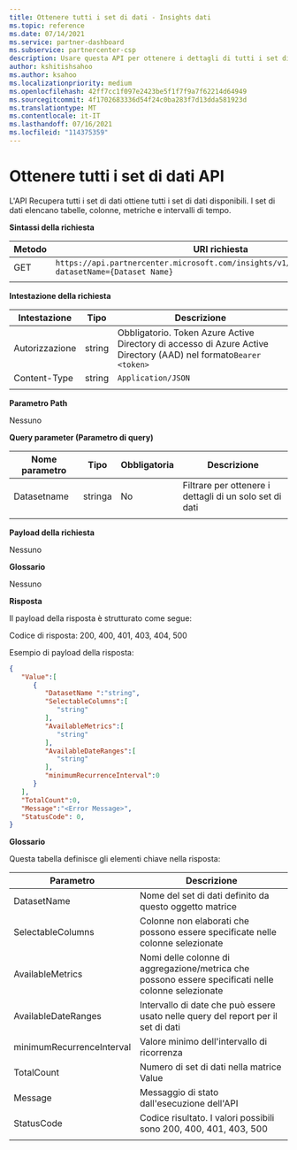 ```yaml
---
title: Ottenere tutti i set di dati - Insights dati
ms.topic: reference
ms.date: 07/14/2021
ms.service: partner-dashboard
ms.subservice: partnercenter-csp
description: Usare questa API per ottenere i dettagli di tutti i set di dati disponibili in Partner Center dettagliate.
author: kshitishsahoo
ms.author: ksahoo
ms.localizationpriority: medium
ms.openlocfilehash: 42ff7cc1f097e2423be5f1f7f9a7f62214d64949
ms.sourcegitcommit: 4f1702683336d54f24c0ba283f7d13dda581923d
ms.translationtype: MT
ms.contentlocale: it-IT
ms.lasthandoff: 07/16/2021
ms.locfileid: "114375359"
---
```

# <a name="get-all-datasets-api"></a>Ottenere tutti i set di dati API

L'API Recupera tutti i set di dati ottiene tutti i set di dati disponibili. I set di dati elencano tabelle, colonne, metriche e intervalli di tempo.

**Sintassi della richiesta**

|    Metodo    |    URI richiesta    |
|    ----    |    ----    |
|    GET    |    `https://api.partnercenter.microsoft.com/insights/v1/mpn/ScheduledDataset?datasetName={Dataset Name}`     |
|        |        |

**Intestazione della richiesta**

|    Intestazione    |    Tipo    |    Descrizione    |
|    ----    |    ----    |    ----    |
|    Autorizzazione    |    string    |    Obbligatorio. Token Azure Active Directory di accesso di Azure Active Directory (AAD) nel formato`Bearer <token>`    |
|    Content-Type    |    string    |    `Application/JSON`    |
|        |        |        |

**Parametro Path**

Nessuno

**Query parameter (Parametro di query)**

|    Nome parametro    |    Tipo    |    Obbligatoria    |    Descrizione    |
|    ----    |    ----    |    ----    |    ----    |
|    Datasetname    |    stringa    |    No    |    Filtrare per ottenere i dettagli di un solo set di dati    |
|        |        |        |        |

**Payload della richiesta**

Nessuno

**Glossario**

Nessuno

**Risposta**

Il payload della risposta è strutturato come segue:

Codice di risposta: 200, 400, 401, 403, 404, 500

Esempio di payload della risposta:

```json
{ 
   "Value":[ 
      { 
         "DatasetName ":"string", 
         "SelectableColumns":[ 
            "string" 
         ], 
         "AvailableMetrics":[ 
            "string" 
         ], 
         "AvailableDateRanges":[ 
            "string" 
         ], 
         "minimumRecurrenceInterval":0 
      } 
   ], 
   "TotalCount":0, 
   "Message":"<Error Message>", 
   "StatusCode": 0, 
} 
```

**Glossario**

Questa tabella definisce gli elementi chiave nella risposta:

|    Parametro    |    Descrizione    |
|    ----    |    ----    |
|    DatasetName     |    Nome del set di dati definito da questo oggetto matrice     |
|    SelectableColumns     |    Colonne non elaborati che possono essere specificate nelle colonne selezionate     |
|    AvailableMetrics     |    Nomi delle colonne di aggregazione/metrica che possono essere specificati nelle colonne selezionate     |
|    AvailableDateRanges     |    Intervallo di date che può essere usato nelle query del report per il set di dati     |
|    minimumRecurrenceInterval     |    Valore minimo dell'intervallo di ricorrenza     |
|    TotalCount     |    Numero di set di dati nella matrice Value     |
|    Message     |    Messaggio di stato dall'esecuzione dell'API     |
|    StatusCode     |    Codice risultato. I valori possibili sono 200, 400, 401, 403, 500     |
|        |        |
